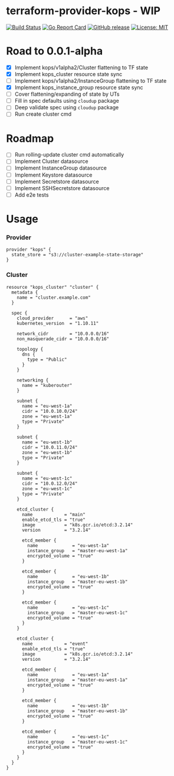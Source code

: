 # terraform-provider-kops - WIP

[![Build Status](https://travis-ci.org/WanderaOrg/terraform-provider-kops.svg?branch=master)](https://travis-ci.org/WanderaOrg/terraform-provider-kops)
[![Go Report Card](https://goreportcard.com/badge/github.com/WanderaOrg/terraform-provider-kops)](https://goreportcard.com/report/github.com/WanderaOrg/terraform-provider-kops)
[![GitHub release](https://img.shields.io/github/release/WanderaOrg/terraform-provider-kops.svg)](https://github.com/WanderaOrg/terraform-provider-kops/releases/latest)
[![License: MIT](https://img.shields.io/badge/License-MIT-yellow.svg)](https://github.com/WanderaOrg/terraform-provider-kops/blob/master/LICENSE)

# Road to 0.0.1-alpha
- [x] Implement kops/v1alpha2/Cluster flattening to TF state
- [x] Implement kops_cluster resource state sync
- [ ] Implement kops/v1alpha2/InstanceGroup flattening to TF state
- [x] Implement kops_instance_group resource state sync
- [ ] Cover flattening/expanding of state by UTs
- [ ] Fill in spec defaults using `cloudup` package
- [ ] Deep validate spec using `cloudup` package
- [ ] Run create cluster cmd

# Roadmap
- [ ] Run rolling-update cluster cmd automatically
- [ ] Implement Cluster datasource
- [ ] Implement InstanceGroup datasource
- [ ] Implement Keystore datasource
- [ ] Implement Secretstore datasource
- [ ] Implement SSHSecretstore datasource
- [ ] Add e2e tests

# Usage

### Provider
```hcl
provider "kops" {
  state_store = "s3://cluster-example-state-storage"
}
```

### Cluster
```hcl
resource "kops_cluster" "cluster" {
  metadata {
    name = "cluster.example.com"
  }

  spec {
    cloud_provider      = "aws"
    kubernetes_version  = "1.10.11"

    network_cidr        = "10.0.0.0/16"
    non_masquerade_cidr = "10.0.0.0/16"

    topology {
      dns {
        type = "Public"
      }
    }

    networking {
      name = "kuberouter"
    }

    subnet {
      name = "eu-west-1a"
      cidr = "10.0.10.0/24"
      zone = "eu-west-1a"
      type = "Private"
    }

    subnet {
      name = "eu-west-1b"
      cidr = "10.0.11.0/24"
      zone = "eu-west-1b"
      type = "Private"
    }

    subnet {
      name = "eu-west-1c"
      cidr = "10.0.12.0/24"
      zone = "eu-west-1c"
      type = "Private"
    }

    etcd_cluster {
      name            = "main"
      enable_etcd_tls = "true"
      image           = "k8s.gcr.io/etcd:3.2.14"
      version         = "3.2.14"

      etcd_member {
        name             = "eu-west-1a"
        instance_group   = "master-eu-west-1a"
        encrypted_volume = "true"
      }

      etcd_member {
        name             = "eu-west-1b"
        instance_group   = "master-eu-west-1b"
        encrypted_volume = "true"
      }

      etcd_member {
        name             = "eu-west-1c"
        instance_group   = "master-eu-west-1c"
        encrypted_volume = "true"
      }
    }

    etcd_cluster {
      name            = "event"
      enable_etcd_tls = "true"
      image           = "k8s.gcr.io/etcd:3.2.14"
      version         = "3.2.14"

      etcd_member {
        name             = "eu-west-1a"
        instance_group   = "master-eu-west-1a"
        encrypted_volume = "true"
      }

      etcd_member {
        name             = "eu-west-1b"
        instance_group   = "master-eu-west-1b"
        encrypted_volume = "true"
      }

      etcd_member {
        name             = "eu-west-1c"
        instance_group   = "master-eu-west-1c"
        encrypted_volume = "true"
      }
    }
  }
}
```